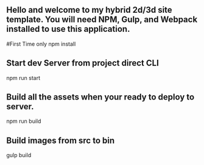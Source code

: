 ## Hello and welcome to my hybrid 2d/3d site template. You will need NPM, Gulp, and Webpack installed to use this application.

#First Time only
  npm install

## Start dev Server from project direct CLI
  npm run start

## Build all the assets when your ready to deploy to server.
  npm run build

## Build images from src to bin
  gulp build
